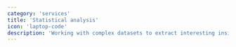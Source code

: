 ```yaml
---
category: 'services'
title: 'Statistical analysis'
icon: 'laptop-code'
description: 'Working with complex datasets to extract interesting insights. Bayesian modelling for the win!'
---
```

